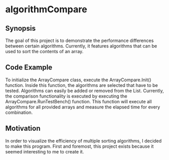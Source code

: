 # algorithmCompare

## Synopsis

The goal of this project is to demonstrate the performance differences between certain algorithms.
Currently, it features algorithms that can be used to sort the contents of an array.

## Code Example

To initialize the ArrayCompare class, execute the ArrayCompare.Init() function. 
Inside this function, the algorithms are selected that have to be tested. Algorithms can easily be added or removed from the List.
Currently, the comparison functionality is executed by executing the ArrayCompare.RunTestBench() function.
This function will execute all algorithms for all provided arrays and measure the elapsed time for every combination.

## Motivation

In order to visualize the efficiency of multiple sorting algorithms, I decided to make this program.
First and foremost, this project exists because it seemed interesting to me to create it.
